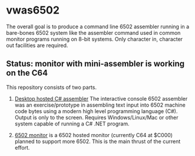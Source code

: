 # vwas6502

The overall goal is to produce a command line 6502 assembler running in a bare-bones 6502 system like the assembler command used in common monitor programs running on 8-bit systems.   Only character in, character out facilities are required.

## Status: monitor with mini-assembler is working on the C64

This repository consists of two parts.

1. [Desktop hosted C# assembler](src/dotnet/README.md) The interactive console 6502 assembler was an exercise/prototype in assembling text input into 6502 machine code bytes using a modern high level programming language (C#).  Output is only to the screen.  Requires Windows/Linux/Mac or other system capable of running a C# .NET program.

2. [6502 monitor](src/6502/README.md) is a 6502 hosted monitor (currently C64 at $C000) planned to support more 6502.   This is the main thrust of the current effort.
